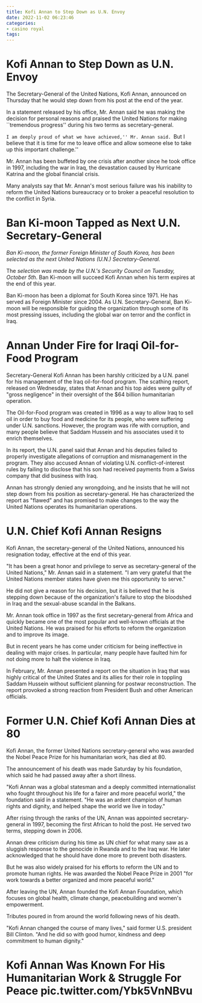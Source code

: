 ```yaml
---
title: Kofi Annan to Step Down as U.N. Envoy
date: 2022-11-02 06:23:46
categories:
- casino royal
tags:
---
```



#  Kofi Annan to Step Down as U.N. Envoy

The Secretary-General of the United Nations, Kofi Annan, announced on Thursday that he would step down from his post at the end of the year.

In a statement released by his office, Mr. Annan said he was making the decision for personal reasons and praised the United Nations for making ``tremendous progress'' during his two terms as secretary-general.

``I am deeply proud of what we have achieved,'' Mr. Annan said. ``But I believe that it is time for me to leave office and allow someone else to take up this important challenge.''

Mr. Annan has been buffeted by one crisis after another since he took office in 1997, including the war in Iraq, the devastation caused by Hurricane Katrina and the global financial crisis.

Many analysts say that Mr. Annan's most serious failure was his inability to reform the United Nations bureaucracy or to broker a peaceful resolution to the conflict in Syria.

#  Ban Ki-moon Tapped as Next U.N. Secretary-General

_Ban Ki-moon, the former Foreign Minister of South Korea, has been selected as the next United Nations (U.N.) Secretary-General._

The _selection was made by the U.N.'s Security Council on Tuesday, October 5th_. Ban Ki-moon will succeed Kofi Annan when his term expires at the end of this year.

Ban Ki-moon has been a diplomat for South Korea since 1971. He has served as Foreign Minister since 2004. As U.N. Secretary-General, Ban Ki-moon will be responsible for guiding the organization through some of its most pressing issues, including the global war on terror and the conflict in Iraq.

#  Annan Under Fire for Iraqi Oil-for-Food Program

Secretary-General Kofi Annan has been harshly criticized by a U.N. panel for his management of the Iraq oil-for-food program. The scathing report, released on Wednesday, states that Annan and his top aides were guilty of "gross negligence" in their oversight of the $64 billion humanitarian operation.

The Oil-for-Food program was created in 1996 as a way to allow Iraq to sell oil in order to buy food and medicine for its people, who were suffering under U.N. sanctions. However, the program was rife with corruption, and many people believe that Saddam Hussein and his associates used it to enrich themselves.

In its report, the U.N. panel said that Annan and his deputies failed to properly investigate allegations of corruption and mismanagement in the program. They also accused Annan of violating U.N. conflict-of-interest rules by failing to disclose that his son had received payments from a Swiss company that did business with Iraq.

Annan has strongly denied any wrongdoing, and he insists that he will not step down from his position as secretary-general. He has characterized the report as "flawed" and has promised to make changes to the way the United Nations operates its humanitarian operations.

#  U.N. Chief Kofi Annan Resigns

Kofi Annan, the secretary-general of the United Nations, announced his resignation today, effective at the end of this year.

"It has been a great honor and privilege to serve as secretary-general of the United Nations," Mr. Annan said in a statement. "I am very grateful that the United Nations member states have given me this opportunity to serve."

He did not give a reason for his decision, but it is believed that he is stepping down because of the organization's failure to stop the bloodshed in Iraq and the sexual-abuse scandal in the Balkans.

Mr. Annan took office in 1997 as the first secretary-general from Africa and quickly became one of the most popular and well-known officials at the United Nations. He was praised for his efforts to reform the organization and to improve its image.

But in recent years he has come under criticism for being ineffective in dealing with major crises. In particular, many people have faulted him for not doing more to halt the violence in Iraq.



In February, Mr. Annan presented a report on the situation in Iraq that was highly critical of the United States and its allies for their role in toppling Saddam Hussein without sufficient planning for postwar reconstruction. The report provoked a strong reaction from President Bush and other American officials.

#  Former U.N. Chief Kofi Annan Dies at 80

Kofi Annan, the former United Nations secretary-general who was awarded the Nobel Peace Prize for his humanitarian work, has died at 80.

The announcement of his death was made Saturday by his foundation, which said he had passed away after a short illness.

"Kofi Annan was a global statesman and a deeply committed internationalist who fought throughout his life for a fairer and more peaceful world," the foundation said in a statement. "He was an ardent champion of human rights and dignity, and helped shape the world we live in today." 

After rising through the ranks of the UN, Annan was appointed secretary-general in 1997, becoming the first African to hold the post. He served two terms, stepping down in 2006. 

Annan drew criticism during his time as UN chief for what many saw as a sluggish response to the genocide in Rwanda and to the Iraq war. He later acknowledged that he should have done more to prevent both disasters. 

But he was also widely praised for his efforts to reform the UN and to promote human rights. He was awarded the Nobel Peace Prize in 2001 "for work towards a better organized and more peaceful world." 

After leaving the UN, Annan founded the Kofi Annan Foundation, which focuses on global health, climate change, peacebuilding and women's empowerment. 

Tributes poured in from around the world following news of his death. 

"Kofi Annan changed the course of many lives," said former U.S. president Bill Clinton. "And he did so with good humor, kindness and deep commitment to human dignity." 

# Kofi Annan Was Known For His Humanitarian Work & Struggle For Peace pic.twitter.com/Ybk5VnNBvu